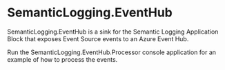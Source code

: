 # SemanticLogging.EventHub
SemanticLogging.EventHub is a sink for the Semantic Logging Application Block that exposes Event Source events to an Azure Event Hub.

Run the SemanticLogging.EventHub.Processor console application for an example of how to process the events.


